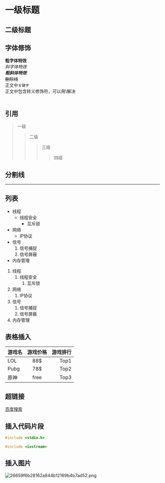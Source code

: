 # 一级标题
## 二级标题
## 字体修饰
**粗字体特效**<br>
*斜字体特效*<br>
***粗斜体特效***<br>
~~删除线~~<br>
正文中`关键字`<br>
正文中包含转义修饰符，可以用\解决<br>
<br>
## 引用
> 一级
>> 二级
>>> 三级
>>>> 四级

## 分割线
----

## 列表
* 线程
	* 线程安全
		* 互斥锁
* 网络
	* IP协议
* 信号
	1. 信号捕捉
	2. 信号屏蔽
* 内存管理


1. 线程
	1. 线程安全
		1. 互斥锁
2. 网络
	1. IP协议
3. 信号
	1. 信号捕捉
	2. 信号屏蔽
4. 内存管理

## 表格插入
游戏名|游戏价格|游戏排行
---|:-:|---:
LOL|88$|Top1
Pubg|78$|Top2
原神|free|Top3

## 超链接

[百度搜索](https://www.bilibili.com"点击进入网站")

## 插入代码片段
```c
#include <stdio.h>
```

```cpp
#include <iostream>
```

## 插入图片

![26659f6b28162a844b12169b4b7ad52.png](https://s2.loli.net/2022/08/14/cWmlrQ5dDsbP8ez.png)


